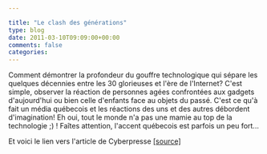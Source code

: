 ```yaml
---

title: "Le clash des générations"
type: blog
date: 2011-03-10T09:09:00+00:00
comments: false
categories: 
---
```


Comment démontrer la profondeur du gouffre technologique qui sépare les quelques décennies entre les 30 glorieuses et l'ère de l'Internet? C'est simple, observer la réaction de personnes agées confrontées aux gadgets d'aujourd'hui ou bien celle d'enfants face au objets du passé. C'est ce qu'à fait un média québecois et les réactions des uns et des autres débordent d'imagination! Eh oui, tout le monde n'a pas une mamie au top de la technologie ;) ! Faîtes attention, l'accent québecois est parfois un peu fort...

Et voici le lien vers l'article de Cyberpresse [[source]](http://technaute.cyberpresse.ca/nouvelles/produits-electroniques/201102/18/01-4371870-age-dor-du-techno.php "http://technaute.cyberpresse.ca/nouvelles/produits-electroniques/201102/18/01-4371870-age-dor-du-techno.php")
